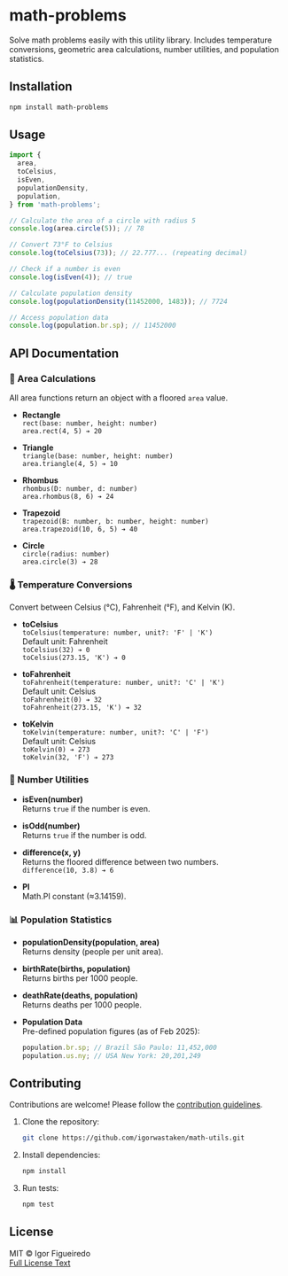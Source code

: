 # math-problems

Solve math problems easily with this utility library. Includes temperature conversions, geometric area calculations, number utilities, and population statistics.

## Installation

```bash
npm install math-problems
```

## Usage

```javascript
import {
  area,
  toCelsius,
  isEven,
  populationDensity,
  population,
} from 'math-problems';

// Calculate the area of a circle with radius 5
console.log(area.circle(5)); // 78

// Convert 73°F to Celsius
console.log(toCelsius(73)); // 22.777... (repeating decimal)

// Check if a number is even
console.log(isEven(4)); // true

// Calculate population density
console.log(populationDensity(11452000, 1483)); // 7724

// Access population data
console.log(population.br.sp); // 11452000
```

## API Documentation

### 📐 Area Calculations

All area functions return an object with a floored `area` value.

- **Rectangle**  
  `rect(base: number, height: number)`  
  `area.rect(4, 5) ➔ 20`

- **Triangle**  
  `triangle(base: number, height: number)`  
  `area.triangle(4, 5) ➔ 10`

- **Rhombus**  
  `rhombus(D: number, d: number)`  
  `area.rhombus(8, 6) ➔ 24`

- **Trapezoid**  
  `trapezoid(B: number, b: number, height: number)`  
  `area.trapezoid(10, 6, 5) ➔ 40`

- **Circle**  
  `circle(radius: number)`  
  `area.circle(3) ➔ 28`

### 🌡️ Temperature Conversions

Convert between Celsius (°C), Fahrenheit (°F), and Kelvin (K).

- **toCelsius**  
  `toCelsius(temperature: number, unit?: 'F' | 'K')`  
  Default unit: Fahrenheit  
  `toCelsius(32) ➔ 0`  
  `toCelsius(273.15, 'K') ➔ 0`

- **toFahrenheit**  
  `toFahrenheit(temperature: number, unit?: 'C' | 'K')`  
  Default unit: Celsius  
  `toFahrenheit(0) ➔ 32`  
  `toFahrenheit(273.15, 'K') ➔ 32`

- **toKelvin**  
  `toKelvin(temperature: number, unit?: 'C' | 'F')`  
  Default unit: Celsius  
  `toKelvin(0) ➔ 273`  
  `toKelvin(32, 'F') ➔ 273`

### 🔢 Number Utilities

- **isEven(number)**  
  Returns `true` if the number is even.

- **isOdd(number)**  
  Returns `true` if the number is odd.

- **difference(x, y)**  
  Returns the floored difference between two numbers.  
  `difference(10, 3.8) ➔ 6`

- **PI**  
  Math.PI constant (≈3.14159).

### 📊 Population Statistics

- **populationDensity(population, area)**  
  Returns density (people per unit area).

- **birthRate(births, population)**  
  Returns births per 1000 people.

- **deathRate(deaths, population)**  
  Returns deaths per 1000 people.

- **Population Data**  
  Pre-defined population figures (as of Feb 2025):
  ```javascript
  population.br.sp; // Brazil São Paulo: 11,452,000
  population.us.ny; // USA New York: 20,201,249
  ```

## Contributing

Contributions are welcome! Please follow the [contribution guidelines](https://github.com/igorwastaken/math-utils/blob/main/CONTRIBUTING.md).

1. Clone the repository:
   ```bash
   git clone https://github.com/igorwastaken/math-utils.git
   ```
2. Install dependencies:
   ```bash
   npm install
   ```
3. Run tests:
   ```bash
   npm test
   ```

## License

MIT © Igor Figueiredo  
[Full License Text](LICENSE)
